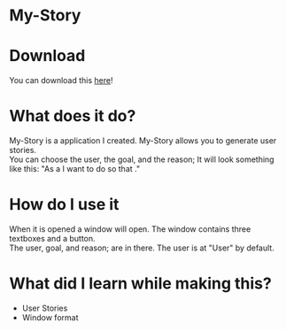 # My-Story

<h1>Download</h1>
You can download this <a href="">here</a>!<br>
<h1>What does it do?</h1>
My-Story is a application I created. My-Story allows you to generate user stories.<br>
You can choose the user, the goal, and the reason; It will look something like this: "As a <user> I want to do <goal> so that <reason>."<br>
<h1>How do I use it</h1>
When it is opened a window will open. The window contains three textboxes and a button.<br>
The user, goal, and reason; are in there. The user is at "User" by default.<br>
<h1>What did I learn while making this?</h1>
<ul>
<li>User Stories</li>
<li>Window format</li>
</ul>

